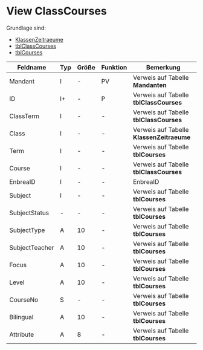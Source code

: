 # View ClassCourses

Grundlage sind:

* [KlassenZeitraeume](https://doc.magellan-toolbox.stueber.de/datenstruktur/tabellen/KlassenZeitraeume/)
* [tblClassCourses](https://doc.magellan-toolbox.stueber.de/datenstruktur/tabellen/tblClassCourses/)
* [tblCourses](https://doc.magellan-toolbox.stueber.de/datenstruktur/tabellen/tblCourses/)

| Feldname       | Typ | Größe | Funktion | Bemerkung                                |
|----------------|-----|-------|----------|------------------------------------------|
| Mandant        | I   | -     | PV       | Verweis auf Tabelle **Mandanten**        |
| ID             | I+  | -     | P        | Verweis auf Tabelle **tblClassCourses**  |
| ClassTerm      | I   | -     | -        | Verweis auf Tabelle **tblClassCourses**  |
| Class          | I   | -     | -        | Verweis auf Tabelle **KlassenZeitraeume** |
| Term           | I   | -     | -        | Verweis auf Tabelle **tblCourses**       |
| Course         | I   | -     | -        | Verweis auf Tabelle **tblClassCourses**  |
| EnbreaID       | I   | -     | -        | EnbreaID                                 |
| Subject        | I   | -     | -        | Verweis auf Tabelle **tblCourses**       |
| SubjectStatus  | -   | -     | -        | Verweis auf Tabelle **tblCourses**       |
| SubjectType    | A   | 10    | -        | Verweis auf Tabelle **tblCourses**       |
| SubjectTeacher | A   | 10    | -        | Verweis auf Tabelle **tblCourses**       |
| Focus          | A   | 10    | -        | Verweis auf Tabelle **tblCourses**       |
| Level          | A   | 10    | -        | Verweis auf Tabelle **tblCourses**       |
| CourseNo       | S   | -     | -        | Verweis auf Tabelle **tblCourses**       |
| Bilingual      | A   | 10    | -        | Verweis auf Tabelle **tblCourses**       |
| Attribute      | A   | 8     | -        | Verweis auf Tabelle **tblCourses**       |
